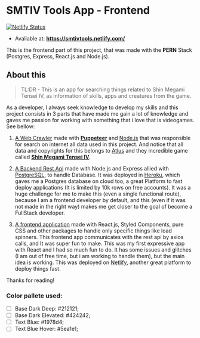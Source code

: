 # SMTIV Tools App - Frontend

[![Netlify Status](https://api.netlify.com/api/v1/badges/361c8415-9820-4eb6-b566-f277a9000ca0/deploy-status)](https://app.netlify.com/sites/smtivtools/deploys)

* Avaliable at: **https://smtivtools.netlify.com/**

This is the frontend part of this project, that was made with the **PERN** Stack (Postgres, Express, React.js and Node.js).

## About this

> TL:DR - This is an app for searching things related to Shin Megami Tensei IV, as information of skills, apps and creatures from the game.

As a developer, I always seek knowledge to develop my skills and this project consists in 3 parts that have made me gain a lot of knowledge and gaves me passion for working with something that i love that is videogames. See bellow:

1. [A Web Crawler](https://github.com/gughog/smtiv-webscrapper-tool) made with **[Puppeteer](https://github.com/puppeteer/puppeteer)** and [Node.js](https://nodejs.org/) that was responsible for search on internet all data used in this project. And notice that all data and copyrights for this belongs to [Atlus](https://atlus.com/) and they incredible game called **[Shin Megami Tensei IV](https://megamitensei.fandom.com/wiki/Shin_Megami_Tensei_IV)**.

2. [A Backend Rest Api](https://github.com/gughog/smtivtools-backend) made with Node.js and Express allied with [PostgreSQL](https://www.postgresql.org/), to handle Database. It was deployed in [Heroku](https://www.heroku.com/), which gaves me a Postgres database on cloud too, a great Platform to fast deploy applications (It is limited by 10k rows on free accounts). It was a huge challenge for me to make this (even a single functional route), because I am a frontend developer by default, and this (even if it was not made in the right way) makes me get closer to the goal of become a FullStack developer.

3. [A frontend application](https://github.com/gughog/smtivtools-frontend/) made with React.js, Styled Components, pure CSS and other packages to handle only specific things like load spinners. This frontend app communicates with the rest api by axios calls, and It was super fun to make. This was my first expressive app with React and I had so much fun to do. It has some issues and glitches (I am out of free time, but i am working to handle them), but the main idea is working. This was deployed on [Netlify](https://www.netlify.com/), another great platform to deploy things fast.

Thanks for reading!


### Color pallete used:
- [ ] Base Dark Deep: #212121;
- [ ] Base Dark Elevated: #424242;
- [ ] Text Blue: #1978d4;
- [ ] Text Blue Hover: #5ea1e1;

